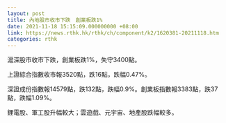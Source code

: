 ```yaml
---
layout: post
title: 內地股市收市下跌　創業板跌1%
date: 2021-11-18 15:15:09.000000000 +08:00
link: https://news.rthk.hk/rthk/ch/component/k2/1620381-20211118.htm
categories: rthk
---
```


滬深股市收市下跌，創業板跌1%，失守3400點。

上證綜合指數收市報3520點，跌16點，跌幅0.47%。

深證成份指數報14579點，跌132點，跌幅0.9%。創業板指數報3383點，跌37點，跌幅1.09%。

鋰電股、軍工股升幅較大；雲遊戲、元宇宙、地產股跌幅較多。
